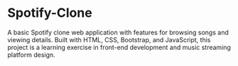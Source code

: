 # Spotify-Clone
A basic Spotify clone web application with features for browsing songs and viewing details. Built with HTML, CSS, Bootstrap, and JavaScript, this project is a learning exercise in front-end development and music streaming platform design.
